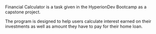 Financial Calculator is a task given in the HyperionDev Bootcamp as a capstone project.

The program is designed to help users calculate interest earned on their investments
as well as amount they have to pay for their home loan.
